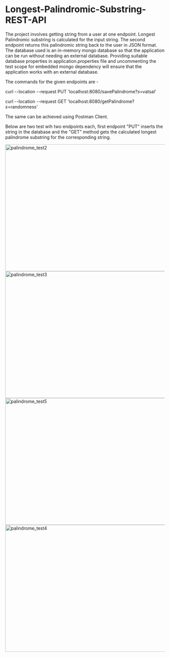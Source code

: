 # Longest-Palindromic-Substring-REST-API
The project involves getting string from a user at one endpoint. Longest Palindromic substring is calculated for the input string. 
The second endpoint returns this palindromic string back to the user in JSON format. The database used is an in-memory mongo database
so that the application can be run without needing an external database.
Providing suitable database properties in application.properties file and uncommenting the test scope for embedded mongo dependency
will ensure that the application works with an external database.

The commands for the given endpoints are - 

curl --location --request PUT 'localhost:8080/savePalindrome?_s_=vatsal'

curl --location --request GET 'localhost:8080/getPalindrome?_s_=randomness'

The same can be achieved using Postman Client.

Below are two test wih two endpoints each, first endpoint "PUT" inserts the string in the database and the "GET" method 
gets the calculated longest palindrome substring for the corresponding string.

<img width="1000" height="400" alt="palindrome_test2" src="https://user-images.githubusercontent.com/48147101/89000854-749c9d80-d2c6-11ea-8610-ad54c23434d4.PNG">

<img width="1000" height="400" alt="palindrome_test3" src="https://user-images.githubusercontent.com/48147101/89001104-23d97480-d2c7-11ea-97d7-19ef66bc5cda.PNG">

<img width="1000" height="400" alt="palindrome_test5" src="https://user-images.githubusercontent.com/48147101/89001225-964a5480-d2c7-11ea-85f2-67a0fa447f5c.PNG">

<img width="1000" height="400" alt="palindrome_test4" src="https://user-images.githubusercontent.com/48147101/89001244-ad894200-d2c7-11ea-8161-1622141581a3.PNG">
